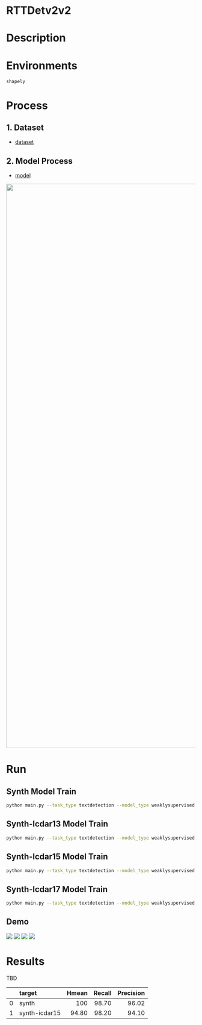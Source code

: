 # RTTDetv2v2

# Description

# Environments

```
shapely
```


# Process

## 1. Dataset

- [dataset](https://github.com/pntrungbk15/TNVision/blob/main/task/textdetection/weaklysupervised/data/utils/basedataset.py)


## 2. Model Process 

- [model](https://github.com/pntrungbk15/TNVision/blob/main/task/textdetection/weaklysupervised/models/rttdetv2/model/rttdetv2.py)

<p align='center'>
    <img width='1500' src='assets/rttdetv2.png'>
</p>

# Run

## Synth Model Train 

```bash
python main.py --task_type textdetection --model_type weaklysupervised --model_name rttdetv2 --yaml_config configs/textdetection/weaklysupervised/rttdetv2/synth.yaml
```

## Synth-Icdar13 Model Train 

```bash
python main.py --task_type textdetection --model_type weaklysupervised --model_name rttdetv2 --yaml_config configs/textdetection/weaklysupervised/rttdetv2/icdar13.yaml
```

## Synth-Icdar15 Model Train 

```bash
python main.py --task_type textdetection --model_type weaklysupervised --model_name rttdetv2 --yaml_config configs/textdetection/weaklysupervised/rttdetv2/icdar15.yaml
```

## Synth-Icdar17 Model Train 

```bash
python main.py --task_type textdetection --model_type weaklysupervised --model_name rttdetv2 --yaml_config configs/textdetection/weaklysupervised/rttdetv2/icdar17.yaml
```

## Demo

![](assets/1.png)
![](assets/2.png)
![](assets/3.png)
![](assets/4.png)

# Results

TBD

|    | target           |   Hmean       |        Recall |     Precision |
|---:|:-----------------|--------------:|--------------:|--------------:|
|  0 | synth            |         100   |         98.70 |         96.02 |
|  1 | synth-icdar15    |         94.80 |         98.20 |         94.10 |
